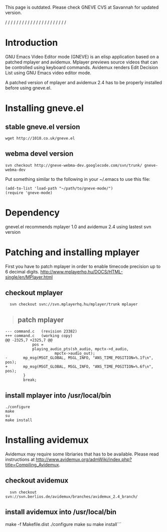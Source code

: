 This page is outdated. Please check GNEVE CVS at Savannah for updated version.

/
/
/
/
/
/
/
/
/
/
/
/
/
/
/
/
/
/
/
/
/
/



# Introduction #

GNU Emacs Video Editor mode (GNEVE) is an elisp application based on a patched mplayer and avidemux. Mplayer previews source videos that can be controlled using keyboard commands. Avidemux renders Edit Decision List using GNU Emacs video editor mode.

A patched version of mplayer and avidemux 2.4 has to be properly installed before using gneve.el.


# Installing gneve.el #

## stable gneve.el version ##

```
wget http://1010.co.uk/gneve.el
```

## webma devel version ##

```
svn checkout http://gneve-webma-dev.googlecode.com/svn/trunk/ gneve-webma-dev
```

Put something similar to the following in your ~/.emacs to use this file:

```
(add-to-list 'load-path "~/path/to/gneve-mode/")
(require 'gneve-mode)
```



# Dependency #

gnevel.el recommends mplayer 1.0 and avidemux 2.4 using lastest svn version

# Patching and installing mplayer #

First you have to patch mplayer in order to enable timecode precision up to 6 decimal digits. http://www.mplayerhq.hu/DOCS/HTML-single/en/MPlayer.html

## checkout mplayer ##

```
  svn checkout svn://svn.mplayerhq.hu/mplayer/trunk mplayer
```

> ## patch mplayer ##

```
--- command.c	(revision 23382)
+++ command.c	(working copy)
@@ -2325,7 +2325,7 @@
 		    pos =
 			playing_audio_pts(sh_audio, mpctx->d_audio,
 					  mpctx->audio_out);
-		mp_msg(MSGT_GLOBAL, MSGL_INFO, "ANS_TIME_POSITION=%.1f\n", pos);
+		mp_msg(MSGT_GLOBAL, MSGL_INFO, "ANS_TIME_POSITION=%.6f\n", pos);
 	    }
 	    break;
```

## install mplayer into /usr/local/bin ##

```
./configure
make
su
make install
```

# Installing avidemux #

Avidemux may require some libriaries that has to be available. Please read instructions at http://www.avidemux.org/admWiki/index.php?title=Compiling_Avidemux.

## checkout avidemux ##

```
  svn checkout svn://svn.berlios.de/avidemux/branches/avidemux_2.4_branch/
```

## install avidemux into /usr/local/bin ##
make -f Makefile.dist
./configure
make
su
make install```
